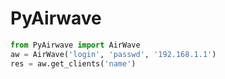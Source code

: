 # PyAirwave

```python
from PyAirwave import AirWave
aw = AirWave('login', 'passwd', '192.168.1.1')
res = aw.get_clients('name')
```


